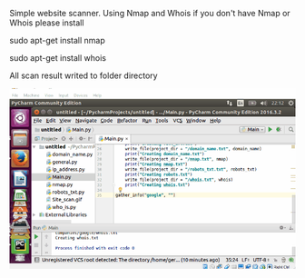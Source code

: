 Simple website scanner.
Using Nmap and Whois
if you don't have Nmap or Whois please install

<p> sudo apt-get install nmap <p/>
<p> sudo apt-get install whois <p/>

All scan result writed to folder directory


<img src="Website_scanner.gif" width="700"/>
